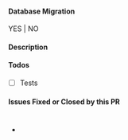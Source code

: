 #### Database Migration
YES | NO

#### Description


#### Todos
- [ ] Tests

#### Issues Fixed or Closed by this PR

* #
